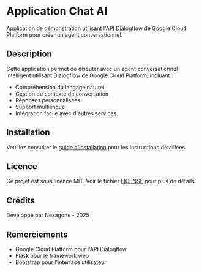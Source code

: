 # Application Chat AI

Application de démonstration utilisant l'API Dialogflow de Google Cloud Platform pour créer un agent conversationnel.

## Description

Cette application permet de discuter avec un agent conversationnel intelligent utilisant Dialogflow de Google Cloud Platform, incluant :
- Compréhension du langage naturel
- Gestion du contexte de conversation
- Réponses personnalisées
- Support multilingue
- Intégration facile avec d'autres services

## Installation

Veuillez consulter le [guide d'installation](../Exemple%20pratique%20:%20création%20d'un%20agent%20conversationnel%20simple.md) pour les instructions détaillées.

## Licence

Ce projet est sous licence MIT. Voir le fichier [LICENSE](LICENSE) pour plus de détails.

## Crédits

Développé par Nexagone - 2025

## Remerciements

- Google Cloud Platform pour l'API Dialogflow
- Flask pour le framework web
- Bootstrap pour l'interface utilisateur 